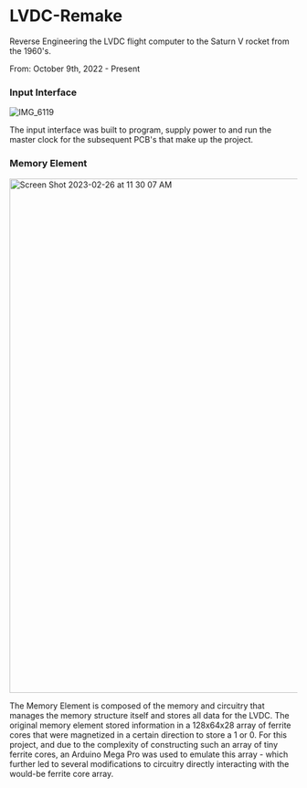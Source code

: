 # LVDC-Remake
Reverse Engineering the LVDC flight computer to the Saturn V rocket from the 1960's.

From: October 9th, 2022 - Present

### Input Interface

![IMG_6119](https://user-images.githubusercontent.com/113632274/216847426-f2627f55-7505-462d-9c02-9a6e551deaf4.jpg)

The input interface was built to program, supply power to and run the master clock for the subsequent PCB's that make up the project.

### Memory Element

<img width="900" alt="Screen Shot 2023-02-26 at 11 30 07 AM" src="https://user-images.githubusercontent.com/113632274/222040516-715f9d4e-cc2d-4146-80f1-501ff87f04a2.png">

The Memory Element is composed of the memory and circuitry that manages the memory structure itself and stores all data for the LVDC. The original memory element stored information in a 128x64x28 array of ferrite cores that were magnetized in a certain direction to store a 1 or 0. For this project, and due to the complexity of constructing such an array of tiny ferrite cores, an Arduino Mega Pro was used to emulate this array - which further led to several modifications to circuitry directly interacting with the would-be ferrite core array.
